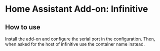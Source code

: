 # Home Assistant Add-on: Infinitive

## How to use

Install the add-on and configure the serial port in the configuration. Then, when asked for the host of infinitive use
the container name instead.